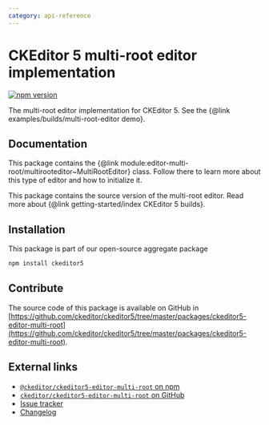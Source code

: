 ```yaml
---
category: api-reference
---
```


# CKEditor&nbsp;5 multi-root editor implementation

[![npm version](https://badge.fury.io/js/%40ckeditor%2Fckeditor5-editor-multi-root.svg)](https://www.npmjs.com/package/@ckeditor/ckeditor5-editor-multi-root)

The multi-root editor implementation for CKEditor&nbsp;5. See the {@link examples/builds/multi-root-editor demo}.

## Documentation

This package contains the {@link module:editor-multi-root/multirooteditor~MultiRootEditor} class. Follow there to learn more about this type of editor and how to initialize it.

This package contains the source version of the multi-root editor. Read more about {@link getting-started/index CKEditor&nbsp;5 builds}.

## Installation

This package is part of our open-source aggregate package

```bash
npm install ckeditor5
```

## Contribute

The source code of this package is available on GitHub in [https://github.com/ckeditor/ckeditor5/tree/master/packages/ckeditor5-editor-multi-root](https://github.com/ckeditor/ckeditor5/tree/master/packages/ckeditor5-editor-multi-root).

## External links

* [`@ckeditor/ckeditor5-editor-multi-root` on npm](https://www.npmjs.com/package/@ckeditor/ckeditor5-editor-multi-root)
* [`ckeditor/ckeditor5-editor-multi-root` on GitHub](https://github.com/ckeditor/ckeditor5/tree/master/packages/ckeditor5-editor-multi-root)
* [Issue tracker](https://github.com/ckeditor/ckeditor5/issues)
* [Changelog](https://github.com/ckeditor/ckeditor5/blob/master/CHANGELOG.md)
